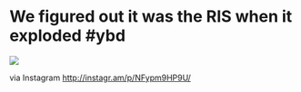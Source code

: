 We figured out it was the RIS when it exploded #ybd
===================================================

![](http://distilleryimage8.s3.amazonaws.com/772e8fc8ce4111e1b17a22000a1cdd10_7.jpg)  

via Instagram http://instagr.am/p/NFypm9HP9U/